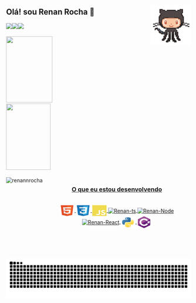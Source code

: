  ### <img align='right' src="https://raw.githubusercontent.com/iCharlesZ/FigureBed/master/img/octocat.gif" width="110" alt="octocat.gif">
 ## Olá! sou Renan Rocha 🫡

<div>
<a href="https://www.instagram.com/mrenan_r/" target="_blank"><img src="https://img.shields.io/badge/-Instagram-%23E4405F?style=for-the-badge&logo=instagram&logoColor=white" target="_blank"></a><a href = "mailto:renanrocha8897@gmail.com"><img src="https://img.shields.io/badge/-Gmail-%23333?style=for-the-badge&logo=gmail&logoColor=white" target="_blank"></a><a href="https://www.linkedin.com/in/m%C3%A1rcio-renan-271a09249/" target="_blank"><img src="https://img.shields.io/badge/-LinkedIn-%230077B5?style=for-the-badge&logo=linkedin&logoColor=white" target="_blank"></a>
</div>
<br>

<div>
 <a href="https://github.com/renannrocha">
 <img height="180em" width="50%" src="https://github-readme-stats.vercel.app/api?username=renannrocha&show_icons=true&theme=dark&include_all_commits=true&count_private=true"/>
 <img height="180em" width="48.9%" src="https://github-readme-stats.vercel.app/api/top-langs/?username=renannrocha&layout=compact&langs_count=7&theme=dark"/>
  <div align="center">
 <div style="display: inline_block"><br>
  <img  align="left" height="160" src="https://github-readme-streak-stats.herokuapp.com/?user=renannrocha&theme=dark" alt="renannrocha">
  <h3 align="center">O que eu estou desenvolvendo</h3><br>
  <img align="center" alt="Renan-HTML" height="30" width="40" src="https://raw.githubusercontent.com/devicons/devicon/master/icons/html5/html5-original.svg">
  <img align="center" alt="Renan-CSS" height="30" width="40" src="https://raw.githubusercontent.com/devicons/devicon/master/icons/css3/css3-original.svg">
  <img align="center" alt="Renan-Js" height="30" width="40" src="https://raw.githubusercontent.com/devicons/devicon/master/icons/javascript/javascript-plain.svg">
  <img align="center" alt="Renan-ts" height="30" width="40" src="https://cdn.jsdelivr.net/gh/devicons/devicon/icons/typescript/typescript-original.svg">
  <img align="center" alt="Renan-Node" height="33" width="40" src="https://cdn.jsdelivr.net/gh/devicons/devicon/icons/nodejs/nodejs-original.svg">
  <img align="center" alt="Renan-React" height="33" width="40" src="https://cdn.jsdelivr.net/gh/devicons/devicon/icons/react/react-original.svg">
  <img align="center" alt="Renan-Python" height="33" width="40" src="https://raw.githubusercontent.com/devicons/devicon/master/icons/python/python-original.svg">
  <img align="center" alt="Renan-Csharp" height="33" width="40" src="https://raw.githubusercontent.com/devicons/devicon/master/icons/csharp/csharp-original.svg">
</div>
</div><br><br><br>
 
##
  
<div align="center"> 
  
 
  ![Snake animation](https://github.com/renannrocha/renannrocha/blob/output/github-contribution-grid-snake.svg)
 
</div>
